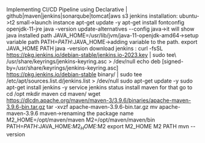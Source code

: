 Implementing CI/CD Pipeline using Declarative | github|maven|jenkins|sonarqube|tomcat|aws s3
jenkins installation:
ubuntu->t2 small->launch instance
apt-get update -y
apt-get install fontconfig openjdk-11-jre
java -version
update-alternatives --config java->it will show java installed path
JAVA_HOME=/usr/lib/jvm/java-11-openjdk-amd64->setup variable path
PATH=$PATH:$JAVA_HOME->adding variable to the path.
export JAVA_HOME PATH
java -version
download jenkins :
curl -fsSL https://pkg.jenkins.io/debian-stable/jenkins.io-2023.key | sudo tee\ /usr/share/keyrings/jenkins-keyring.asc > /dev/null
echo deb [signed-by=/usr/share/keyrings/jenkins-keyring.asc] \
    https://pkg.jenkins.io/debian-stable binary/ | sudo tee \
    /etc/apt/sources.list.d/jenkins.list > /dev/null
    sudo apt-get update -y
    sudo apt-get install jenkins -y
    service jenkins status
    install maven for that go to cd /opt
    mkdir maven
    cd maven/
    wget https://dlcdn.apache.org/maven/maven-3/3.9.6/binaries/apache-maven-3.9.6-bin.tar.gz
    tar -xvzf apache-maven-3.9.6-bin.tar.gz
    mv apache-maven-3.9.6 maven->renaming the package name
    M2_HOME=/opt/maven/maven
    M2=/opt/maven/maven/bin
    PATH=$PATH:$JAVA_HOME:$M2_HOME:$M2
    export M2_HOME M2 PATH
    mvn --version




